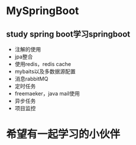 # MySpringBoot
## study spring boot学习springboot
- 注解的使用
- jpa整合
- 使用redis，redis cache
- mybaits以及多数据源配置
- 消息rabbitMQ
- 定时任务
- freemaeker，java mail使用
- 异步任务
- 项目监控
# 希望有一起学习的小伙伴
